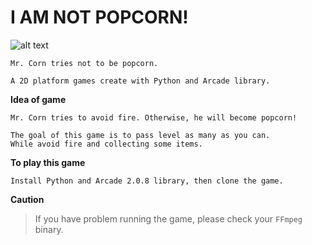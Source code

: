 # I AM NOT POPCORN!

![alt text](https://raw.githubusercontent.com/llleyelll/i-am-not-popcorn/master/images/logo.png)

    Mr. Corn tries not to be popcorn.

    A 2D platform games create with Python and Arcade library.

**Idea of game**

    Mr. Corn tries to avoid fire. Otherwise, he will become popcorn!
    
    The goal of this game is to pass level as many as you can.
    While avoid fire and collecting some items.

**To play this game**

    Install Python and Arcade 2.0.8 library, then clone the game.

**Caution**

> If you have problem running the game, please check your `FFmpeg` binary.
